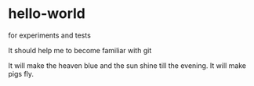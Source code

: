 # hello-world
for experiments and tests

It should help me to become familiar with git 

It will make the heaven blue
and the sun shine till the evening. 
It will make pigs fly.
